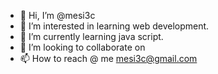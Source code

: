 - 👋 Hi, I’m @mesi3c
- 👀 I’m interested in learning web development.
- 🌱 I’m currently learning java script.
- 💞️ I’m looking to collaborate on 
- 📫 How to reach @ me mesi3c@gmail.com

<!---
mesi3c/mesi3c is a ✨ special ✨ repository because its `README.md` (this file) appears on your GitHub profile.
You can click the Preview link to take a look at your changes.
--->
